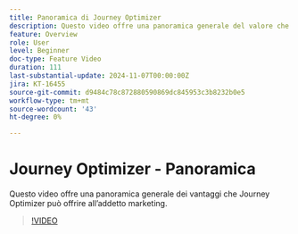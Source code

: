 ```yaml
---
title: Panoramica di Journey Optimizer
description: Questo video offre una panoramica generale del valore che Journey Optimizer (AJO) può offrire all’addetto marketing.
feature: Overview
role: User
level: Beginner
doc-type: Feature Video
duration: 111
last-substantial-update: 2024-11-07T00:00:00Z
jira: KT-16455
source-git-commit: d9484c78c872880590869dc845953c3b8232b0e5
workflow-type: tm+mt
source-wordcount: '43'
ht-degree: 0%

---
```



# Journey Optimizer - Panoramica

Questo video offre una panoramica generale dei vantaggi che Journey Optimizer può offrire all’addetto marketing.

>[!VIDEO](https://video.tv.adobe.com/v/3432964/?learn=on)
